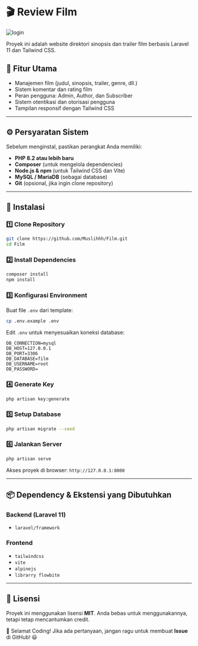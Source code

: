 # 🎬 Review Film
![login](images/loginn.jpg)

Proyek ini adalah website direktori sinopsis dan trailer film berbasis Laravel 11 dan Tailwind CSS.

## 📌 Fitur Utama
- Manajemen film (judul, sinopsis, trailer, genre, dll.)
- Sistem komentar dan rating film
- Peran pengguna: Admin, Author, dan Subscriber
- Sistem otentikasi dan otorisasi pengguna
- Tampilan responsif dengan Tailwind CSS

---

## ⚙️ Persyaratan Sistem
Sebelum menginstal, pastikan perangkat Anda memiliki:

- **PHP 8.2 atau lebih baru**
- **Composer** (untuk mengelola dependencies)
- **Node.js & npm** (untuk Tailwind CSS dan Vite)
- **MySQL / MariaDB** (sebagai database)
- **Git** (opsional, jika ingin clone repository)

---

## 🔧 Instalasi

### 1️⃣ Clone Repository
```sh
git clone https://github.com/Muslihhh/Film.git
cd Film
```

### 2️⃣ Install Dependencies
```sh
composer install
npm install
```

### 3️⃣ Konfigurasi Environment
Buat file `.env` dari template:
```sh
cp .env.example .env
```

Edit `.env` untuk menyesuaikan koneksi database:
```
DB_CONNECTION=mysql
DB_HOST=127.0.0.1
DB_PORT=3306
DB_DATABASE=film
DB_USERNAME=root
DB_PASSWORD=
```

### 4️⃣ Generate Key
```sh
php artisan key:generate
```

### 5️⃣ Setup Database
```sh
php artisan migrate --seed
```

### 6️⃣ Jalankan Server
```sh
php artisan serve
```
Akses proyek di browser: `http://127.0.0.1:8000`

---

## 📦 Dependency & Ekstensi yang Dibutuhkan

### **Backend (Laravel 11)**
- `laravel/framework`


### **Frontend**
- `tailwindcss`
- `vite`
- `alpinejs`
- `librarry flowbite`

---

## 📜 Lisensi
Proyek ini menggunakan lisensi **MIT**. Anda bebas untuk menggunakannya, tetapi tetap mencantumkan credit.

🚀 Selamat Coding! Jika ada pertanyaan, jangan ragu untuk membuat **Issue** di GitHub! 😃

